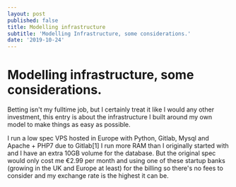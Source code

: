 ```yaml
---
layout: post
published: false
title: Modelling infrastructure
subtitle: 'Modelling Infrastructure, some considerations.'
date: '2019-10-24'
---
```

# Modelling infrastructure, some considerations.

Betting isn't my fulltime job, but I certainly treat it like I would any other investment, this entry is about the infrastructure I built around my own model to make things as easy as possible.

I run a low spec VPS hosted in Europe with Python, Gitlab, Mysql and Apache + PHP7 due to Gitlab[1] I run more RAM than I originally started with and I have an extra 10GB volume for the database. But the original spec would only cost me €2.99 per month and using one of these startup banks (growing in the UK and Europe at least) for the billing so there's no fees to consider and my exchange rate is the highest it can be.

